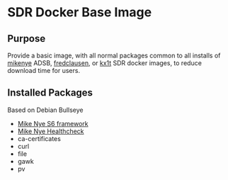 # SDR Docker Base Image

## Purpose

Provide a basic image, with all normal packages common to all installs of [mikenye](https://github.com/mikenye/) ADSB, [fredclausen](https://github.com/fredclausen), or [kx1t](https://github.com/mikenye/) SDR docker images, to reduce download time for users.

## Installed Packages

Based on Debian Bullseye

* [Mike Nye S6 framework](https://github.com/mikenye/deploy-s6-overlay)
* [Mike Nye Healthcheck](https://github.com/mikenye/docker-healthchecks-framework)
* ca-certificates
* curl
* file
* gawk
* pv
